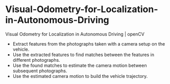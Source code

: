# Visual-Odometry-for-Localization-in-Autonomous-Driving
Visual Odometry for Localization in Autonomous Driving | openCV

- Extract features from the photographs taken with a camera setup on the vehicle.
- Use the extracted features to find matches between the features in different photographs.
- Use the found matches to estimate the camera motion between subsequent photographs.
- Use the estimated camera motion to build the vehicle trajectory.
